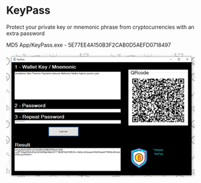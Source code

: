 # KeyPass
Protect your private key or mnemonic phrase from cryptocurrencies with an extra password

MD5 App/KeyPass.exe - 5E77EE4A150B3F2CAB0D5AEFD0718497

![alt text](https://github.com/jwcelyo/KeyPass/blob/master/screen.png?raw=true)
